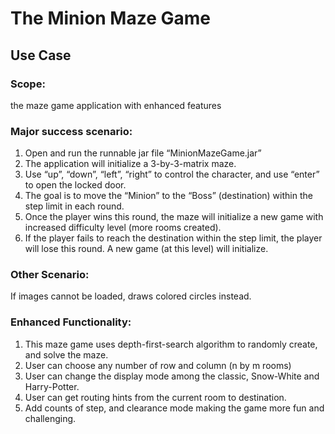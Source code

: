 # The Minion Maze Game
## Use Case

### Scope: 

the maze game application with enhanced features

### Major success scenario:
  1. Open and run the runnable jar file “MinionMazeGame.jar”
  2. The application will initialize a 3-by-3-matrix maze.
  3. Use “up”, “down”, “left”, “right” to control the character, and use “enter” to open the locked door.
  4. The goal is to move the “Minion” to the “Boss” (destination) within the step limit in each round.
  5. Once the player wins this round, the maze will initialize a new game with increased difficulty level (more rooms created).
  6. If the player fails to reach the destination within the step limit, the player will lose this round. A new game (at this level) will   initialize.
  
### Other Scenario: 
  If images cannot be loaded, draws colored circles instead.
  
### Enhanced Functionality:
  1. This maze game uses depth-first-search algorithm to randomly create, and solve the maze.
  2. User can choose any number of row and column (n by m rooms)
  3. User can change the display mode among the classic, Snow-White and Harry-Potter.
  4. User can get routing hints from the current room to destination.
  5. Add counts of step, and clearance mode making the game more fun and challenging.
